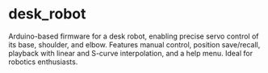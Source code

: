 # desk_robot
Arduino-based firmware for a desk robot, enabling precise servo control of its base, shoulder, and elbow. Features manual control, position save/recall, playback with linear and S-curve interpolation, and a help menu. Ideal for robotics enthusiasts.
